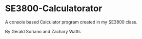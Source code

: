# SE3800-Calculatorator
A console based Calculator program created in my SE3800 class. 

By Gerald Soriano and Zachary Watts

